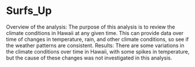 # Surfs_Up
Overview of the analysis:
The purpose of this analysis is to review the climate conditions in Hawaii at any given time. This can provide data over time of changes in temperature, rain, and other climate conditions, so see if the weather patterns are consistent. 
Results: There are some variations in the climate conditions over time in Hawaii, with some spikes in temperature, but the cause of these changes was not investigated in this analysis.
